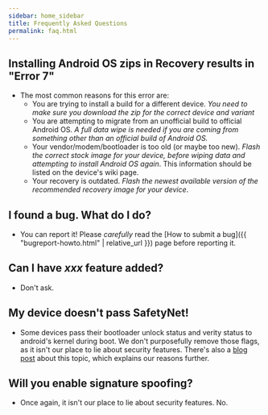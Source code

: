```yaml
---
sidebar: home_sidebar
title: Frequently Asked Questions
permalink: faq.html
---
```


## Installing Android OS zips in Recovery results in "Error 7"
 - The most common reasons for this error are:
   - You are trying to install a build for a different device. _You need to make sure you download the zip for the correct device *and* variant_
   - You are attempting to migrate from an unofficial build to official Android OS. _A full data wipe is needed if you are coming from something other than an official build of Android OS._
   - Your vendor/modem/bootloader is too old (or maybe too new). _Flash the correct stock image for your device, before wiping data and attempting to install Android OS again_. This information should be listed on the device's wiki page.
   - Your recovery is outdated. _Flash the newest available version of the recommended recovery image for your device_.

## I found a bug. What do I do?
 - You can report it! Please _carefully_ read the [How to submit a bug]({{ "bugreport-howto.html" | relative_url }}) page before reporting it.

## Can I have _xxx_ feature added?
 - Don't ask.

## My device doesn't pass SafetyNet!
 - Some devices pass their bootloader unlock status and verity status to android's kernel during boot. We don't purposefully remove those flags, as it isn't our place to lie about security features. There's also a [blog post](https://www.lineageos.org/Safetynet/) about this topic, which explains our reasons further.

## Will you enable signature spoofing?
 - Once again, it isn't our place to lie about security features. No.